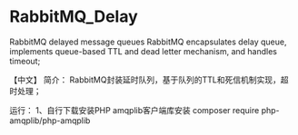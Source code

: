 # RabbitMQ_Delay
RabbitMQ delayed message queues
RabbitMQ encapsulates delay queue, implements queue-based TTL and dead letter mechanism, and handles timeout;

【中文】
简介：
  RabbitMQ封装延时队列，基于队列的TTL和死信机制实现，超时处理；

运行：
1、自行下载安装PHP amqplib客户端库安装
composer require php-amqplib/php-amqplib
